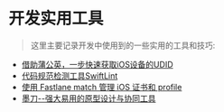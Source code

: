 # 开发实用工具
>
>这里主要记录开发中使用到的一些实用的工具和技巧:

- [借助蒲公英，一步快速获取iOS设备的UDID](https://www.pgyer.com/udid)
- [代码规范检测工具SwiftLint](https://github.com/realm/SwiftLint)
- [使用 Fastlane match 管理 iOS 证书和 profile](https://bingozb.github.io/38.html)
- [墨刀--强大易用的原型设计与协同工具](https://free.modao.cc)

